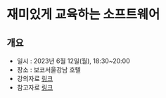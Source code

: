 # 재미있게 교육하는 소프트웨어

## 개요
* 일시 : 2023년 6월 12일(월), 18:30~20:00
* 장소 : 보코서울강남 호텔
* 강의자료 [링크]()
* 참고자료 [링크]()